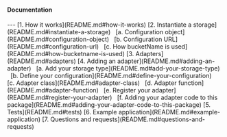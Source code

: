 <h4 style="align=left;">Documentation</h4>
---
[1. How it works](README.md#how-it-works)
[2. Instantiate a storage](README.md#instantiate-a-storage)
&nbsp; [a. Configuration object](README.md#configuration-object)
&nbsp; [b. Configuration URL](README.md#configuration-url)
&nbsp; [c. How bucketName is used](README.md#how-bucketname-is-used)
[3. Adapters](README.md#adapters)
[4. Adding an adapter](README.md#adding-an-adapter)
&nbsp; [a. Add your storage type](README.md#add-your-storage-type)
&nbsp; [b. Define your configuration](README.md#define-your-configuration)
&nbsp; [c. Adapter class](README.md#adapter-class)
&nbsp; [d. Adapter function](README.md#adapter-function)
&nbsp; [e. Register your adapter](README.md#register-your-adapter)
&nbsp; [f. Adding your adapter code to this package](README.md#adding-your-adapter-code-to-this-package)
[5. Tests](README.md#tests)
[6. Example application](README.md#example-application)
[7. Questions and requests](README.md#questions-and-requests)
&nbsp;